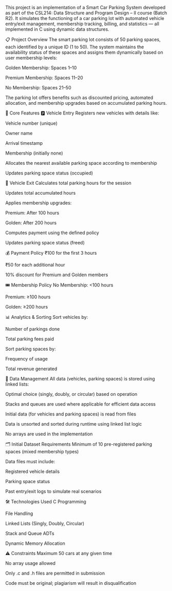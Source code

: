 This project is an implementation of a Smart Car Parking System developed as part of the CSL214: Data Structure and Program Design – II course (Batch R2). It simulates the functioning of a car parking lot with automated vehicle entry/exit management, membership tracking, billing, and statistics — all implemented in C using dynamic data structures.

📋 Project Overview
The smart parking lot consists of 50 parking spaces, each identified by a unique ID (1 to 50). The system maintains the availability status of these spaces and assigns them dynamically based on user membership levels:

Golden Membership: Spaces 1–10

Premium Membership: Spaces 11–20

No Membership: Spaces 21–50

The parking lot offers benefits such as discounted pricing, automated allocation, and membership upgrades based on accumulated parking hours.

🔧 Core Features
🅿️ Vehicle Entry
Registers new vehicles with details like:

Vehicle number (unique)

Owner name

Arrival timestamp

Membership (initially none)

Allocates the nearest available parking space according to membership

Updates parking space status (occupied)

🚙 Vehicle Exit
Calculates total parking hours for the session

Updates total accumulated hours

Applies membership upgrades:

Premium: After 100 hours

Golden: After 200 hours

Computes payment using the defined policy

Updates parking space status (freed)

💰 Payment Policy
₹100 for the first 3 hours

₹50 for each additional hour

10% discount for Premium and Golden members

🎟️ Membership Policy
No Membership: <100 hours

Premium: ≥100 hours

Golden: ≥200 hours

📊 Analytics & Sorting
Sort vehicles by:

Number of parkings done

Total parking fees paid

Sort parking spaces by:

Frequency of usage

Total revenue generated

📂 Data Management
All data (vehicles, parking spaces) is stored using linked lists:

Optimal choice (singly, doubly, or circular) based on operation

Stacks and queues are used where applicable for efficient data access

Initial data (for vehicles and parking spaces) is read from files

Data is unsorted and sorted during runtime using linked list logic

No arrays are used in the implementation

🗂️ Initial Dataset Requirements
Minimum of 10 pre-registered parking spaces (mixed membership types)

Data files must include:

Registered vehicle details

Parking space status

Past entry/exit logs to simulate real scenarios

🛠️ Technologies Used
C Programming

File Handling

Linked Lists (Singly, Doubly, Circular)

Stack and Queue ADTs

Dynamic Memory Allocation

⚠️ Constraints
Maximum 50 cars at any given time

No array usage allowed

Only .c and .h files are permitted in submission

Code must be original; plagiarism will result in disqualification

